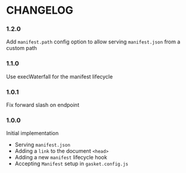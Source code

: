 # CHANGELOG

### 1.2.0

 Add `manifest.path` config option to allow serving `manifest.json` from a custom path

### 1.1.0

 Use execWaterfall for the manifest lifecycle

### 1.0.1

 Fix forward slash on endpoint

### 1.0.0

 Initial implementation
  - Serving `manifest.json`
  - Adding a `link` to the document `<head>`
  - Adding a new `manifest` lifecycle hook
  - Accepting `Manifest` setup in `gasket.config.js`
